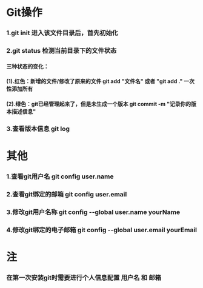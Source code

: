 <!--
 * @Author: Espero
 * @Date: 2021-04-13 22:55:43
 * @LastEditTime: 2021-04-13 23:24:09
 * @FilePath: /my_first_git_project/readme.md
 * @Description: file contenth
-->
# Git操作
### 1.git init  进入该文件目录后，首先初始化 

### 2.git status    检测当前目录下的文件状态 
#### 三种状态的变化：
####  (1).红色：新增的文件/修改了原来的文件  git add "文件名" 或者 "git add ." 一次性添加所有 
####  (2).绿色：git已经管理起来了，但是未生成一个版本  git commit -m "记录你的版本描述信息"

### 3.查看版本信息 git log


# 其他 
### 1.查看git用户名 git config user.name
### 2.查看git绑定的邮箱 git config user.email 
### 3.修改git用户名称 git config --global user.name yourName
### 4.修改git绑定的电子邮箱 git config --global user.email yourEmail

# 注
### 在第一次安装git时需要进行个人信息配置  用户名 和 邮箱
